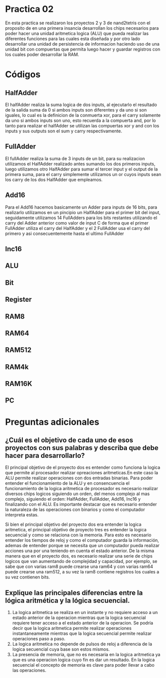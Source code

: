 # Practica 02
En esta practica se realizaron los proyectos 2 y 3 de nand2tetris con el proposito de en una primera insancia desarrollan los chips necesarios para poder hacer una unidad aritmetica logica (ALU) que pueda realizar las diferentes funciones para las cuales esta diseñada y por otro lado desarrollar una unidad de persistencia de informacion haciendo uso de una unidad bit con compuertas que permita luego hacer y guardar registros con los cuales poder desarrollar la RAM.

# Códigos

## HalfAdder
El halfAdder realiza la suma logica de dos inputs, al ejecutarlo el resultado de la salida suma da 0 si ambos inputs son diferentes y da uno si son iguales, lo cual es la definicion de la conmuerta xor, para el carry solamente da uno si ambos inputs son uno, esto recuerda a la compuerta and, por lo tanto para realizar el halfAdder se utilizan las compuertas xor y and con los inputs y sus outputs son el sum y carry respectivamente.
## FullAdder
El fullAdder realiza la suma de 3 inputs de un bit, para su realizacion utilizamos el HalfAdder realizado antes sumando los dos primeros inputs, luego utilizamos otro HalfAdder para sumar el tercer input y el output de la primera suma, para el carry simplemente utilizamos un or cuyos inputs sean los carry de los dos HalfAdder que empleamos.
## Add16
Para el Add16 hacemos basicamente un Adder para inputs de 16 bits, para realizarlo utilizamos en un pincipio un HalfAdder para el primer bit del input, seguidamente utilizamos 14 FullAdders para los bits restantes utilizando el carry del Adder anterior como valor de input C de forma que el primer FullAdder utiliza el carry del HalfAdder y el 2 FullAdder usa el carry del primero y asi consecuentemente hasta el ultimo FullAdder
## Inc16

## ALU

## Bit

## Register

## RAM8

## RAM64

## RAM512

## RAM4k

## RAM16K

## PC

# Preguntas adicionales

## ¿Cuál es el objetivo de cada uno de esos proyectos con sus palabras y describa que debe hacer para desarrollarlo?
El principal objetivo de el proyecto dos es entender como funciona la logica que permite al procesador realizar opreaciones aritmeticas.En este caso la ALU permite realizar operaciones con dos entradas binarias. Para poder entender el funcionamiento de la ALU y en consencuencia el funcionamiento de la logica aritmetica de procesador es necesario realizar diversos chips logicos siguiendo un orden, del menos complejo al mas complejo, siguiendo el orden: HalfAdder, FullAdder, Add16, Inc16 y finalizando con el ALU. Es importante destacar que es necesario entender la naturaleza de las operaciones con binarios y como el computador interpreta estas.

Si bien el principal objetivo del proyecto dos era entender la logica aritmetica, el principal objetivo de proyecto tres es entender la logica secuencial y como se relaciona con la memoria. Para esto es necesario entender los tiempos de reloj y como el computador guarda la información, ademas de entender porque se necesita que un computador pueda realizar acciones una por una teniendo en cuenta el estado anterior. De la misma manera que en el proyecto dos, es necesario realizar una serie de chips logicos que van aumentando de complejidad y capacidad, por ejemplo, se sabe que con varias ram8 puede crearse una ram64 y con varias ram64 puede crearse una ram512, a su vez la ram8 contiene registros los cuales a su vez contienen bits.

## Explique las principales diferencias entre la lógica aritmética y la lógica secuencial.

1) La logica aritmetica se realiza en un instante y no requiere acceso a un estado anterior de la operacion mientras que la logica secuencial requiere tener acceso a el estado anterior de la operacion. Se podría decir que la logica aritmetica permite realizar operaciones instantaneamente mientras que la logica secuencial permite realizar operaciones paso a paso.
2) La logica aritmetica no depende de pulsos de reloj a diferencia de la logica secuencial cuya base son estos mismos.
3) La presencia de memoria, que no es necesaria en la logica aritmetica ya que es una operacion logica cuyo fin es dar un resultado. En la logica secuencial el concepto de memoria es clave para poder llevar a cabo las operaciones.
